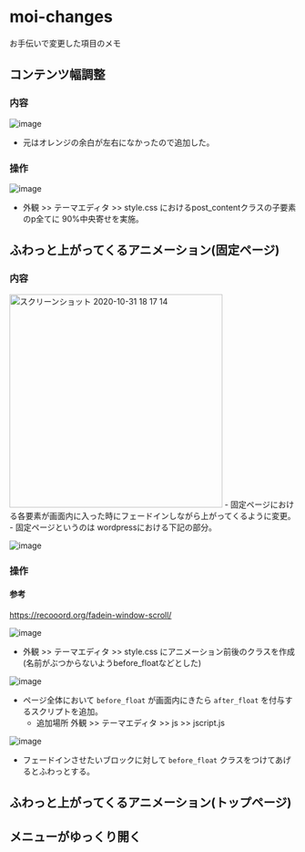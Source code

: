 # moi-changes
お手伝いで変更した項目のメモ

## コンテンツ幅調整
### 内容
![image](https://user-images.githubusercontent.com/26806928/97775325-10c69100-1ba3-11eb-8e41-96e672076c0a.png)
- 元はオレンジの余白が左右になかったので追加した。
### 操作
![image](https://user-images.githubusercontent.com/26806928/97775448-0658c700-1ba4-11eb-8d6d-b5f45a093bab.png)
- 外観 >> テーマエディタ >> style.css におけるpost_contentクラスの子要素のp全てに 90%中央寄せを実施。

## ふわっと上がってくるアニメーション(固定ページ)
### 内容
<img width="374" alt="スクリーンショット 2020-10-31 18 17 14" src="https://user-images.githubusercontent.com/26806928/97775620-79af0880-1ba5-11eb-9a14-c4aa55852b43.png">
- 固定ページにおける各要素が画面内に入った時にフェードインしながら上がってくるように変更。
- 固定ページというのは wordpressにおける下記の部分。

![image](https://user-images.githubusercontent.com/26806928/97775522-b1698080-1ba4-11eb-9f55-843655cd8884.png)

### 操作
#### 参考
https://recooord.org/fadein-window-scroll/

![image](https://user-images.githubusercontent.com/26806928/97775786-b62f3400-1ba6-11eb-9dd8-babbfa4ad89c.png)
- 外観 >> テーマエディタ >> style.css にアニメーション前後のクラスを作成(名前がぶつからないようbefore_floatなどとした)

![image](https://user-images.githubusercontent.com/26806928/97775845-35246c80-1ba7-11eb-9e7d-e53af1157653.png)
- ページ全体において `before_float` が画面内にきたら `after_float` を付与するスクリプトを追加。
  - 追加場所 外観 >> テーマエディタ >> js >> jscript.js

![image](https://user-images.githubusercontent.com/26806928/97775914-c562b180-1ba7-11eb-894c-12223c5de1e4.png)
- フェードインさせたいブロックに対して `before_float` クラスをつけてあげるとふわっとする。

## ふわっと上がってくるアニメーション(トップページ)
## メニューがゆっくり開く
